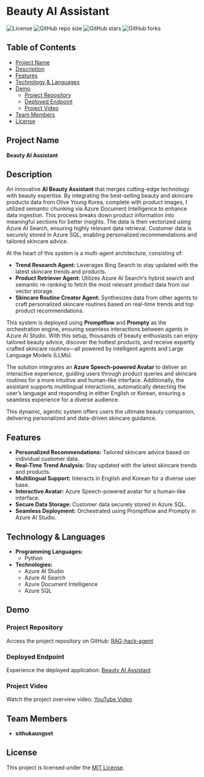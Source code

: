 # Beauty AI Assistant

![License](https://img.shields.io/github/license/sithukaungset/RAG-hack-agent)
![GitHub repo size](https://img.shields.io/github/repo-size/sithukaungset/RAG-hack-agent)
![GitHub stars](https://img.shields.io/github/stars/sithukaungset/RAG-hack-agent?style=social)
![GitHub forks](https://img.shields.io/github/forks/sithukaungset/RAG-hack-agent?style=social)

## Table of Contents

- [Project Name](#project-name)
- [Description](#description)
- [Features](#features)
- [Technology & Languages](#technology--languages)
- [Demo](#demo)
  - [Project Repository](#project-repository)
  - [Deployed Endpoint](#deployed-endpoint)
  - [Project Video](#project-video)
- [Team Members](#team-members)
- [License](#license)

## Project Name

**Beauty AI Assistant**

## Description

An innovative **AI Beauty Assistant** that merges cutting-edge technology with beauty expertise. By integrating the best-selling beauty and skincare products data from Olive Young Korea, complete with product images, I utilized semantic chunking via Azure Document Intelligence to enhance data ingestion. This process breaks down product information into meaningful sections for better insights. The data is then vectorized using Azure AI Search, ensuring highly relevant data retrieval. Customer data is securely stored in Azure SQL, enabling personalized recommendations and tailored skincare advice.

At the heart of this system is a multi-agent architecture, consisting of:

- **Trend Research Agent:** Leverages Bing Search to stay updated with the latest skincare trends and products.
- **Product Retriever Agent:** Utilizes Azure AI Search's hybrid search and semantic re-ranking to fetch the most relevant product data from our vector storage.
- **Skincare Routine Creator Agent:** Synthesizes data from other agents to craft personalized skincare routines based on real-time trends and top product recommendations.

This system is deployed using **Promptflow** and **Prompty** as the orchestration engine, ensuring seamless interactions between agents in Azure AI Studio. With this setup, thousands of beauty enthusiasts can enjoy tailored beauty advice, discover the hottest products, and receive expertly crafted skincare routines—all powered by intelligent agents and Large Language Models (LLMs).

The solution integrates an **Azure Speech-powered Avatar** to deliver an interactive experience, guiding users through product queries and skincare routines for a more intuitive and human-like interface. Additionally, the assistant supports multilingual interactions, automatically detecting the user’s language and responding in either English or Korean, ensuring a seamless experience for a diverse audience.

This dynamic, agentic system offers users the ultimate beauty companion, delivering personalized and data-driven skincare guidance.

## Features

- **Personalized Recommendations:** Tailored skincare advice based on individual customer data.
- **Real-Time Trend Analysis:** Stay updated with the latest skincare trends and products.
- **Multilingual Support:** Interacts in English and Korean for a diverse user base.
- **Interactive Avatar:** Azure Speech-powered avatar for a human-like interface.
- **Secure Data Storage:** Customer data securely stored in Azure SQL.
- **Seamless Deployment:** Orchestrated using Promptflow and Prompty in Azure AI Studio.

## Technology & Languages

- **Programming Languages:**
  - Python
- **Technologies:**
  - Azure AI Studio
  - Azure AI Search
  - Azure Document Intelligence
  - Azure SQL

## Demo

### Project Repository

Access the project repository on GitHub: [RAG-hack-agent](https://github.com/sithukaungset/RAG-hack-agent)

### Deployed Endpoint

Experience the deployed application: [Beauty AI Assistant](https://red-pebble-0c942770f.5.azurestaticapps.net/)

### Project Video

Watch the project overview video: [YouTube Video](https://www.youtube.com/watch?v=v6ARi5JzJNU)

## Team Members

- **sithukaungset**

## License

This project is licensed under the [MIT License](LICENSE).
